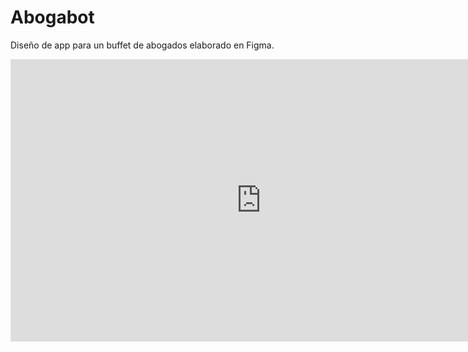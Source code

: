 # Abogabot
Diseño de app para un buffet de abogados elaborado en Figma.

<iframe style="border: 1px solid rgba(0, 0, 0, 0.1);" width="800" height="450" src="https://www.figma.com/embed?embed_host=share&url=https%3A%2F%2Fwww.figma.com%2Ffile%2FGSPzr9Z49IjdvL21F13HKx%2FABOGABOT%3Ft%3DgpDMZfWjpnuSWUv2-1" allowfullscreen></iframe>
